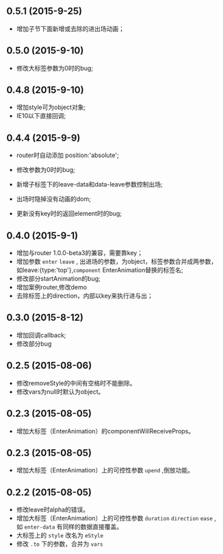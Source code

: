 ## 0.5.1 (2015-9-25)

* 增加子节下面新增或去除的进出场动画；

## 0.5.0 (2015-9-10)

* 修改大标签参数为0时的bug;

## 0.4.8 (2015-9-10)

* 增加style可为object对象;
* IE10以下直接回调;

## 0.4.4 (2015-9-9)

* router时自动添加 position:'absolute';

* 修改参数为0时的bug;

* 新增子标签下的leave-data和data-leave参数控制出场;
* 出场时隐掉没有动画的dom;

* 更新没有key时的返回element时的bug;


## 0.4.0 (2015-9-1)

* 增加与router 1.0.0-beta3的兼容，需要靠key；
* 增加参数 `enter` `leave` , 出进场的参数，为object，标签参数合并成两参数，如leave:{type:'top'},`component` EnterAnimation替换的标签名;
* 修改部分startAnimation的bug;
* 增加案例router,修改demo
* 去除标签上的direction，内部以key来执行进与出；

## 0.3.0 (2015-8-12)

* 增加回调callback;
* 修改部分bug

## 0.2.5 (2015-08-06)

* 修改removeStyle的中间有空格时不能删除。
* 修改vars为null时默认为object。

## 0.2.3 (2015-08-05)

* 增加大标签（EnterAnimation）的componentWillReceiveProps。


## 0.2.3 (2015-08-05)

* 增加大标签（EnterAnimation）上的可控性参数 `upend` ,倒放功能。

## 0.2.2 (2015-08-05)

* 修改leave时alpha的错误。
* 增加大标签（EnterAnimation）上的可控性参数 `duration` `direction` `ease` ,如 `enter-data` 有同样的数据直接覆盖。
* 大标签上的 `style` 改名为 `eStyle`
* 修改 `.to` 下的参数，合并为 `vars`

